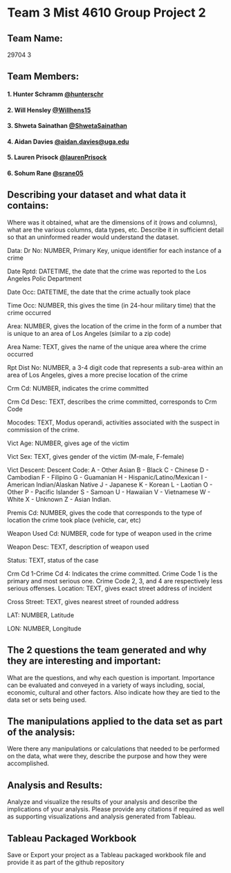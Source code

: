 # Team 3 Mist 4610 Group Project 2 

## Team Name:
29704 3

## Team Members:
#### 1. Hunter Schramm [@hunterschr](https://github.com/hunterschr)
#### 2. Will Hensley  [@Willhens15](https://github.com/willhens15)
#### 3. Shweta Sainathan [@ShwetaSainathan](https://github.com/ShwetaSainathan)
#### 4. Aidan Davies [@aidan.davies@uga.edu](https://github.com/AidanDavies117)
#### 5. Lauren Prisock [@laurenPrisock](https://github.com/laurenPrisock)
#### 6. Sohum Rane [@srane05](https://github.com/srane05)

## Describing your dataset and what data it contains:
Where was it obtained, what are the dimensions of it (rows and columns), what are the various
columns, data types, etc. Describe it in sufficient detail so that an uninformed reader would
understand the dataset.

Data:
Dr No: NUMBER, Primary Key, unique identifier for each instance of a crime

Date Rptd: DATETIME, the date that the crime was reported to the Los Angeles Polic Department

Date Occ: DATETIME, the date that the crime actually took place

Time Occ: NUMBER, this gives the time (in 24-hour military time) that the crime occurred

Area: NUMBER, gives the location of the crime in the form of a number that is unique to an area of Los Angeles (similar to a zip code)

Area Name: TEXT, gives the name of the unique area where the crime occurred

Rpt Dist No: NUMBER, a 3-4 digit code that represents a sub-area within an area of Los Angeles, gives a more precise location of the crime

Crm Cd: NUMBER, indicates the crime committed

Crm Cd Desc: TEXT, describes the crime committed, corresponds to Crm Code

Mocodes: TEXT, Modus operandi, activities associated with the suspect in commission of the crime.

Vict Age: NUMBER, gives age of the victim

Vict Sex: TEXT, gives gender of the victim (M-male, F-female)

Vict Descent:  Descent Code: A - Other Asian B - Black C - Chinese D - Cambodian F - Filipino G - Guamanian H - Hispanic/Latino/Mexican I - American Indian/Alaskan Native J - Japanese K - Korean L - Laotian O - Other P - Pacific Islander S - Samoan U - Hawaiian V - Vietnamese W - White X - Unknown Z - Asian Indian.

Premis Cd: NUMBER, gives the code that corresponds to the type of location the crime took place (vehicle, car, etc)

Weapon Used Cd: NUMBER, code for type of weapon used in the crime

Weapon Desc: TEXT, description of weapon used

Status: TEXT, status of the case

Crm Cd 1-Crime Cd 4: Indicates the crime committed. Crime Code 1 is the primary and most serious one. Crime Code 2, 3, and 4 are respectively less serious offenses.
Location: TEXT, gives exact street address of incident

Cross Street: TEXT, gives nearest street of rounded address

LAT: NUMBER, Latitude

LON: NUMBER, Longitude



## The 2 questions the team generated and why they are interesting and important:
What are the questions, and why each question is important. Importance can be evaluated and
conveyed in a variety of ways including, social, economic, cultural and other factors. Also
indicate how they are tied to the data set or sets being used.

## The manipulations applied to the data set as part of the analysis:
Were there any manipulations or calculations that needed to be performed on the data, what were
they, describe the purpose and how they were accomplished.

## Analysis and Results:
Analyze and visualize the results of your analysis and describe the implications of your analysis.
Please provide any citations if required as well as supporting visualizations and analysis
generated from Tableau.

## Tableau Packaged Workbook
Save or Export your project as a Tableau packaged workbook file and provide it as part of the
github repository
